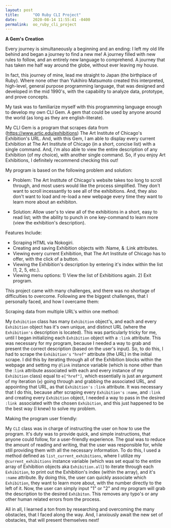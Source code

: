 ```yaml
---
layout: post
title:      "OO Ruby CLI Project"
date:       2020-08-14 11:55:41 -0400
permalink:  oo_ruby_cli_project
---
```


**A Gem's Creation**

Every journey is simultaneously a beginning and an ending: I left my old life behind and began a journey to find a new me! A journey filled with new rules to follow, and an entirely new language to comprehend. A journey that has taken me half way around the globe, without ever leaving my house.

In fact, this journey of mine, lead me straight to Japan (the birthplace of Ruby). Where none other than Yukihiro Matsumoto created this interpreted, high-level, general purpose programming language, that was designed and developed in the mid 1990's, with the capability to analyze data, prototype, and prove concepts. 

My task was to familiarize myself with this programming language enough to develop my own CLI Gem. A gem that could be used by anyone around the world (as long as they are english-literate). 

My CLI Gem is a program that scrapes data from (https://www.artic.edu/exhibitions) The Art Institute of Chicago's Exhibition's URL. And, with this Gem, I am able to display every current Exhibition at The Art Institute of Chicago (in a short, concise list) with a single command. And, i'm also able to view the entire description of any Exhibition (of my choice), with another single command. So, if you enjoy Art Exhibitions, I definitely recommend checking this out!

My program is based on the following problem and solution:

* Problem: The Art Institute of Chicago's website takes too long to scroll through, and most users would like the process simplified. They don't want to scroll incessantly to see all of the exhibitions. And, they also don't want to load and re-load a new webpage every time they want to learn more about an exhibiton. 

* Solution: Allow user's to view all of the exhibitions in a short, easy to read list; with the ability to punch in one key-command to learn more (view the exhibition's description).

Features Include:

* Scraping HTML via Nokogiri.
* Creating and saving Exhibition objects with :Name, & :Link attributes.
* Viewing every current Exhibition, that The Art Institute of Chicago has to offer, with the click of a button.
* Viewing the Exhibition's description by entering it's index within the list (1, 2, 5, etc.).
* Viewing menu options: 1) View the list of Exhibitions again. 2) Exit program.

This project came with many challenges, and there was no shortage of difficulties to overcome. Following are the biggest challenges, that I personally faced, and how I overcame them:

Scraping data from multiple URL's within one method:

My `Exhibition` class has many `Exhibition` object's, and each and every `Exhibition` object has it's own unique, and distinct URL (where the `Exhibition's` description is located). This was particularly tricky for me, until I began initializing each `Exhibition` object with a `:link` attribute. This was necessary for my program, because I needed a way to grab and present the correct description (based on the user's input). So, to do this, I had to scrape the `Exhibition's` `"href"` attribute (the URL) in the initial scrape. I did this by iterating through all of the Exhibition blocks within the webpage and setting my `@link` instance variable (which is none other than the :`link` attribute associated with each and every instance of my `Exhibition` class) equal to `e["href"]`, which essentially is just an argument of my iteration (`e`) going through and grabbing the associated URL, and appointing that URL, as that `Exhibition's` `:link` attribute. It was necessary that I do this, because after scraping every `Exhibition's` `:name`, and `:link` and creating every `Exhibition` object, I needed a way to pass in the desired `:link `associated with the chosen `Exhibition`, and this just happened to be the best way (I knew) to solve my problem.

Making the program user friendly:

My `CLI` class was in charge of instructing the user on how to use the program. It's duty was to provide quick, and simple instructions, that anyone could follow, for a user-friendly experience. The goal was to reduce the amount of reading and writing, that the user was responsible for, while still providing them with all the necessary information. To do this, I used a method defined as `list_current_exhibitions`, where I utilize my `@current_exhibitions` instance variable (which was set equal to the entire array of Exhibition objects aka `Exhibition.all`) to iterate through each `Exhibition`, to print out the Exhibition's index (within the array), and it's` :name` attribute. By doing this, the user can quickly associate which `Exhibition`, they want to learn more about, with the number directly to the left of it. Now, the user can simply input "1" or "2" and my program will grab the description to the desired `Exhibiton`. This removes any typo's or any other human related errors from the process.

All in all, I learned a ton from by researching and overcoming the many obstacles, that I faced along the way. And, I anxiously await the new set of obstacles, that will present themselves next!


























